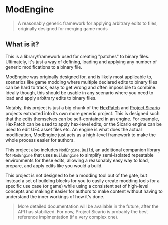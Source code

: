 ﻿# ModEngine

> A reasonably generic framework for applying arbitrary edits to files, originally designed for merging game mods

## What is it?

This is a library/framework used for creating "patches" to binary files. Ultimately, it's just a way of defining, loading and applying any number of generic modifications to a binary file.

ModEngine was originally designed for, and is likely most applicable to, scenarios like game modding where multiple declared edits to binary files can be hard to track, easy to get wrong and often impossible to combine. Ideally though, this should be usable in any scenario where you need to load and apply arbitrary edits to binary files.

Notably, this project is just a big chunk of the [HexPatch](https://github.com/agc93/hexpatch) and [Project Sicario](https://github.com/agc93/project-sicario) projects extracted into its own more generic project. This is designed such that the edits themselves can be self-contained in an engine. For example, HexPatch can be used to apply hex-level edits, or the Sicario engine can be used to edit UE4 asset files etc. An engine is what does the actual modification, ModEngine just acts as a high-level framework to make the whole process easier for authors.

This project also includes `ModEngine.Build`, an additional companion library for `ModEngine` that uses `BuildEngine` to simplify semi-isolated repeatable environments for these edits, allowing a reasonably easy way to load, prepare, and apply edits like you would a build.

This project is not designed to be a modding tool out of the gate, but instead a set of building blocks for you to easily create modding tools for a specific use case (or game) while using a consistent set of high-level concepts and making it easier for authors to make content without having to understand the inner workings of how it's done.

> More detailed documentation will be available in the future, after the API has stabilized. For now, Project Sicario is probably the best reference implmentation (if a very complex one).